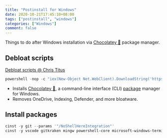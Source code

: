 ```yaml
---
title: "Postinstall for Windows"
date: 2020-10-21T17:45:10+08:00
tags: ["postinstall", "windows"]
categories: ["Windows"]
comment: false
---
```


Things to do after Windows installation via [Chocolatey 🍫](https://chocolatey.org/) package manager.

<!--more-->

## Debloat scripts

[Debloat scripts @ Chris Titus](https://christitus.com/windows-10-scripts/)

```powershell
powershell -nop -c "iex(New-Object Net.WebClient).DownloadString('https://git.io/JJ8R4')"
```

- Installs [Chocolatey 🍫](https://chocolatey.org/), a command-line interface (CLI) [package](https://chocolatey.org/packages) manager for Windows.
- Removes OneDrive, Indexing, Defender, and more bloatware.

## Install packages

```powershell
cinst -y git --params '"/NoShellHereIntegration"'
cinst -y vscode gitkraken mingw powershell-core microsoft-windows-terminal nodejs-lts qbittorrent googlechrome firefox vivaldi brave anydesk telegram microsoft-teams 7zip bandizip honeyview potplayer youtube-dl ffmpeg lavfilters crystaldiskinfo directx vcredist-all adobereader typora marktext miktex pandoc pandoc-crossref
```